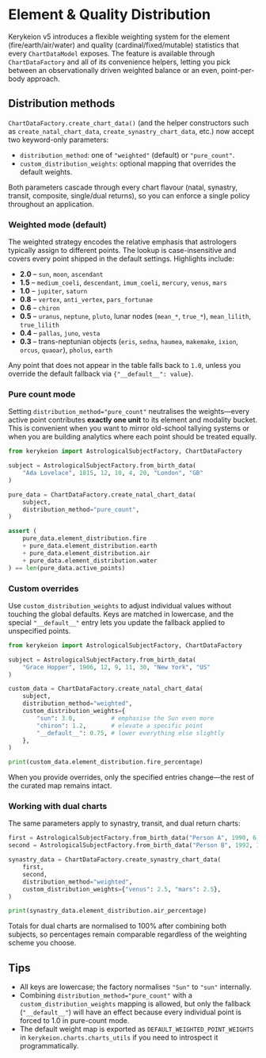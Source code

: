 # Element & Quality Distribution

Kerykeion v5 introduces a flexible weighting system for the element (fire/earth/air/water) and quality (cardinal/fixed/mutable) statistics that every `ChartDataModel` exposes. The feature is available through `ChartDataFactory` and all of its convenience helpers, letting you pick between an observationally driven weighted balance or an even, point-per-body approach.

## Distribution methods

`ChartDataFactory.create_chart_data()` (and the helper constructors such as `create_natal_chart_data`, `create_synastry_chart_data`, etc.) now accept two keyword-only parameters:

- `distribution_method`: one of `"weighted"` (default) or `"pure_count"`.
- `custom_distribution_weights`: optional mapping that overrides the default weights.

Both parameters cascade through every chart flavour (natal, synastry, transit, composite, single/dual returns), so you can enforce a single policy throughout an application.

### Weighted mode (default)

The weighted strategy encodes the relative emphasis that astrologers typically assign to different points. The lookup is case-insensitive and covers every point shipped in the default settings. Highlights include:

- **2.0** – `sun`, `moon`, `ascendant`
- **1.5** – `medium_coeli`, `descendant`, `imum_coeli`, `mercury`, `venus`, `mars`
- **1.0** – `jupiter`, `saturn`
- **0.8** – `vertex`, `anti_vertex`, `pars_fortunae`
- **0.6** – `chiron`
- **0.5** – `uranus`, `neptune`, `pluto`, lunar nodes (`mean_*`, `true_*`), `mean_lilith`, `true_lilith`
- **0.4** – `pallas`, `juno`, `vesta`
- **0.3** – trans-neptunian objects (`eris`, `sedna`, `haumea`, `makemake`, `ixion`, `orcus`, `quaoar`), `pholus`, `earth`

Any point that does not appear in the table falls back to `1.0`, unless you override the default fallback via `{"__default__": value}`.

### Pure count mode

Setting `distribution_method="pure_count"` neutralises the weights—every active point contributes **exactly one unit** to its element and modality bucket. This is convenient when you want to mirror old-school tallying systems or when you are building analytics where each point should be treated equally.

```python
from kerykeion import AstrologicalSubjectFactory, ChartDataFactory

subject = AstrologicalSubjectFactory.from_birth_data(
    "Ada Lovelace", 1815, 12, 10, 4, 20, "London", "GB"
)

pure_data = ChartDataFactory.create_natal_chart_data(
    subject,
    distribution_method="pure_count",
)

assert (
    pure_data.element_distribution.fire
    + pure_data.element_distribution.earth
    + pure_data.element_distribution.air
    + pure_data.element_distribution.water
) == len(pure_data.active_points)
```

### Custom overrides

Use `custom_distribution_weights` to adjust individual values without touching the global defaults. Keys are matched in lowercase, and the special `"__default__"` entry lets you update the fallback applied to unspecified points.

```python
from kerykeion import AstrologicalSubjectFactory, ChartDataFactory

subject = AstrologicalSubjectFactory.from_birth_data(
    "Grace Hopper", 1906, 12, 9, 11, 30, "New York", "US"
)

custom_data = ChartDataFactory.create_natal_chart_data(
    subject,
    distribution_method="weighted",
    custom_distribution_weights={
        "sun": 3.0,          # emphasise the Sun even more
        "chiron": 1.2,       # elevate a specific point
        "__default__": 0.75, # lower everything else slightly
    },
)

print(custom_data.element_distribution.fire_percentage)
```

When you provide overrides, only the specified entries change—the rest of the curated map remains intact.

### Working with dual charts

The same parameters apply to synastry, transit, and dual return charts:

```python
first = AstrologicalSubjectFactory.from_birth_data("Person A", 1990, 6, 15, 14, 30, "Rome", "IT")
second = AstrologicalSubjectFactory.from_birth_data("Person B", 1992, 11, 5, 9, 30, "Milan", "IT")

synastry_data = ChartDataFactory.create_synastry_chart_data(
    first,
    second,
    distribution_method="weighted",
    custom_distribution_weights={"venus": 2.5, "mars": 2.5},
)

print(synastry_data.element_distribution.air_percentage)
```

Totals for dual charts are normalised to 100% after combining both subjects, so percentages remain comparable regardless of the weighting scheme you choose.

## Tips

- All keys are lowercase; the factory normalises `"Sun"` to `"sun"` internally.
- Combining `distribution_method="pure_count"` with a `custom_distribution_weights` mapping is allowed, but only the fallback (`"__default__"`) will have an effect because every individual point is forced to 1.0 in pure-count mode.
- The default weight map is exported as `DEFAULT_WEIGHTED_POINT_WEIGHTS` in `kerykeion.charts.charts_utils` if you need to introspect it programmatically.
